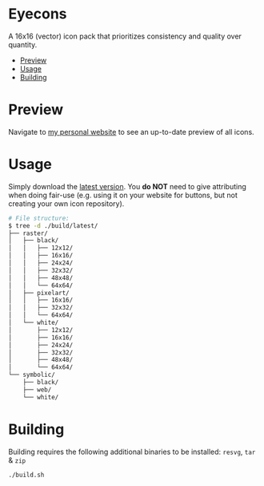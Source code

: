 # Eyecons

A 16x16 (vector) icon pack that prioritizes consistency and quality over quantity.

<!-- vim-markdown-toc GFM -->

* [Preview](#preview)
* [Usage](#usage)
* [Building](#building)

<!-- vim-markdown-toc -->

# Preview

Navigate to [my personal website](https://bbfh.me/eyecons.html) to see an up-to-date preview of all icons.

# Usage

Simply download the [latest version](https://github.com/bbfh-dev/eyecons/releases/latest). You **do NOT** need to give attributing when doing fair-use (e.g. using it on your website for buttons, but not creating your own icon repository).

```bash
# File structure:
$ tree -d ./build/latest/
├── raster/
│   ├── black/
│   │   ├── 12x12/
│   │   ├── 16x16/
│   │   ├── 24x24/
│   │   ├── 32x32/
│   │   ├── 48x48/
│   │   └── 64x64/
│   ├── pixelart/
│   │   ├── 16x16/
│   │   ├── 32x32/
│   │   └── 64x64/
│   └── white/
│       ├── 12x12/
│       ├── 16x16/
│       ├── 24x24/
│       ├── 32x32/
│       ├── 48x48/
│       └── 64x64/
└── symbolic/
    ├── black/
    ├── web/
    └── white/
```

# Building

Building requires the following additional binaries to be installed: `resvg`, `tar` & `zip`

```bash
./build.sh
```
